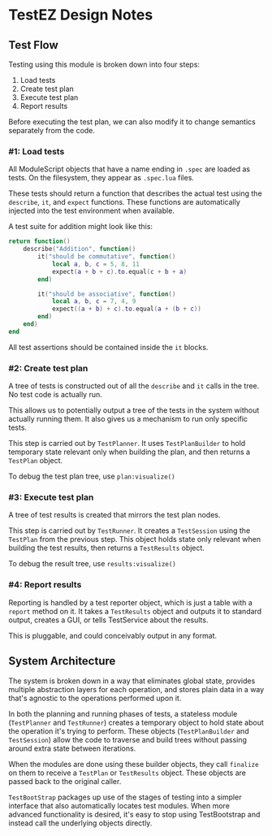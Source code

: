 # TestEZ Design Notes

## Test Flow
Testing using this module is broken down into four steps:

1. Load tests
2. Create test plan
3. Execute test plan
4. Report results

Before executing the test plan, we can also modify it to change semantics separately from the code.

### #1: Load tests
All ModuleScript objects that have a name ending in `.spec` are loaded as tests. On the filesystem, they appear as `.spec.lua` files.

These tests should return a function that describes the actual test using the `describe`, `it`, and `expect` functions. These functions are automatically injected into the test environment when available.

A test suite for addition might look like this:

```lua
return function()
	describe("Addition", function()
		it("should be commutative", function()
			local a, b, c = 5, 8, 11
			expect(a + b + c).to.equal(c + b + a)
		end)

		it("should be associative", function()
			local a, b, c = 7, 4, 9
			expect((a + b) + c).to.equal(a + (b + c))
		end)
	end)
end
```

All test assertions should be contained inside the `it` blocks.

### #2: Create test plan
A tree of tests is constructed out of all the `describe` and `it` calls in the tree. No test code is actually run.

This allows us to potentially output a tree of the tests in the system without actually running them. It also gives us a mechanism to run only specific tests.

This step is carried out by `TestPlanner`. It uses `TestPlanBuilder` to hold temporary state relevant only when building the plan, and then returns a `TestPlan` object.

To debug the test plan tree, use `plan:visualize()`

### #3: Execute test plan
A tree of test results is created that mirrors the test plan nodes.

This step is carried out by `TestRunner`. It creates a `TestSession` using the `TestPlan` from the previous step. This object holds state only relevant when building the test results, then returns a `TestResults` object.

To debug the result tree, use `results:visualize()`

### #4: Report results
Reporting is handled by a test reporter object, which is just a table with a `report` method on it. It takes a `TestResults` object and outputs it to standard output, creates a GUI, or tells TestService about the results.

This is pluggable, and could conceivably output in any format.

## System Architecture
The system is broken down in a way that eliminates global state, provides multiple abstraction layers for each operation, and stores plain data in a way that's agnostic to the operations performed upon it.

In both the planning and running phases of tests, a stateless module (`TestPlanner` and `TestRunner`) creates a temporary object to hold state about the operation it's trying to perform. These objects (`TestPlanBuilder` and `TestSession`) allow the code to traverse and build trees without passing around extra state between iterations.

When the modules are done using these builder objects, they call `finalize` on them to receive a `TestPlan` or `TestResults` object. These objects are passed back to the original caller.

`TestBootStrap` packages up use of the stages of testing into a simpler interface that also automatically locates test modules. When more advanced functionality is desired, it's easy to stop using TestBootstrap and instead call the underlying objects directly.